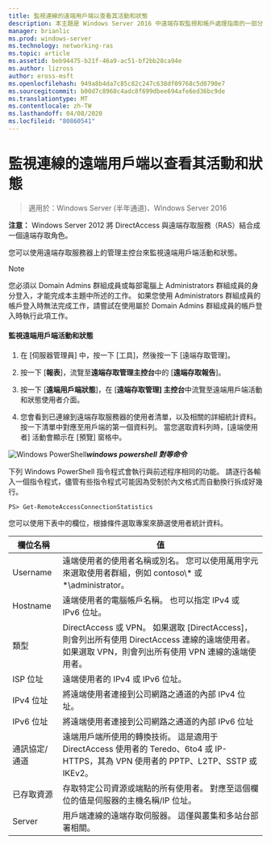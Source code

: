 ```yaml
---
title: 監視連線的遠端用戶端以查看其活動和狀態
description: 本主題是 Windows Server 2016 中遠端存取監視和帳戶處理指南的一部分。
manager: brianlic
ms.prod: windows-server
ms.technology: networking-ras
ms.topic: article
ms.assetid: beb94475-b21f-46a9-ac51-bf2bb28ca94e
ms.author: lizross
author: eross-msft
ms.openlocfilehash: 949a8b4da7c85c82c247c638df09768c5d0790e7
ms.sourcegitcommit: b00d7c8968c4adc8f699dbee694afe6ed36bc9de
ms.translationtype: MT
ms.contentlocale: zh-TW
ms.lasthandoff: 04/08/2020
ms.locfileid: "80860541"
---
```

# <a name="monitor-connected-remote-clients-for-activity-and-status"></a>監視連線的遠端用戶端以查看其活動和狀態

>適用於：Windows Server (半年通道)、Windows Server 2016

**注意：** Windows Server 2012 將 DirectAccess 與遠端存取服務（RAS）結合成一個遠端存取角色。  
  
您可以使用遠端存取服務器上的管理主控台來監視遠端用戶端活動和狀態。  
  
> [!NOTE]  
> 您必須以 Domain Admins 群組成員或每部電腦上 Administrators 群組成員的身分登入，才能完成本主題中所述的工作。 如果您使用 Administrators 群組成員的帳戶登入時無法完成工作，請嘗試在使用屬於 Domain Admins 群組成員的帳戶登入時執行此項工作。  
  
#### <a name="to-monitor-remote-client-activity-and-status"></a>監視遠端用戶端活動和狀態  
  
1.  在 [伺服器管理員] 中，按一下 [工具]，然後按一下 [遠端存取管理]。  
  
2.  按一下 [**報表**]，流覽至**遠端存取管理主控台**中的 [**遠端存取報告**]。  
  
3.  按一下 [**遠端用戶端狀態**]，在 [**遠端存取管理] 主控台**中流覽至遠端用戶端活動和狀態使用者介面。  
  
4.  您會看到已連線到遠端存取服務器的使用者清單，以及相關的詳細統計資料。 按一下清單中對應至用戶端的第一個資料列。 當您選取資料列時，[遠端使用者] 活動會顯示在 [預覽] 窗格中。  
  
![Windows PowerShell](../../../media/Monitor-connected-remote-clients-for-activity-and-status/PowerShellLogoSmall.gif)***<em>windows powershell 對等命令</em>***  
  
下列 Windows PowerShell 指令程式會執行與前述程序相同的功能。 請逐行各輸入一個指令程式，儘管有些指令程式可能因為受制於內文格式而自動換行拆成好幾行。  
  
```  
PS> Get-RemoteAccessConnectionStatistics  
```  
  
您可以使用下表中的欄位，根據條件選取專案來篩選使用者統計資料。  
  
|欄位名稱|值|  
|-------|-----|  
|Username|遠端使用者的使用者名稱或別名。 您可以使用萬用字元來選取使用者群組，例如 contoso\\* 或 \*\administrator。|  
|Hostname|遠端使用者的電腦帳戶名稱。 也可以指定 IPv4 或 IPv6 位址。|  
|類型|DirectAccess 或 VPN。 如果選取 [DirectAccess]，則會列出所有使用 DirectAccess 連線的遠端使用者。 如果選取 VPN，則會列出所有使用 VPN 連線的遠端使用者。|  
|ISP 位址|遠端使用者的 IPv4 或 IPv6 位址。|  
|IPv4 位址|將遠端使用者連接到公司網路之通道的內部 IPv4 位址。|  
|IPv6 位址|將遠端使用者連接到公司網路之通道的內部 IPv6 位址|  
|通訊協定/通道|遠端用戶端所使用的轉換技術。 這是適用于 DirectAccess 使用者的 Teredo、6to4 或 IP-HTTPS，其為 VPN 使用者的 PPTP、L2TP、SSTP 或 IKEv2。|  
|已存取資源|存取特定公司資源或端點的所有使用者。 對應至這個欄位的值是伺服器的主機名稱/IP 位址。|  
|Server|用戶端連線的遠端存取伺服器。 這僅與叢集和多站台部署相關。|  
  
  
  


